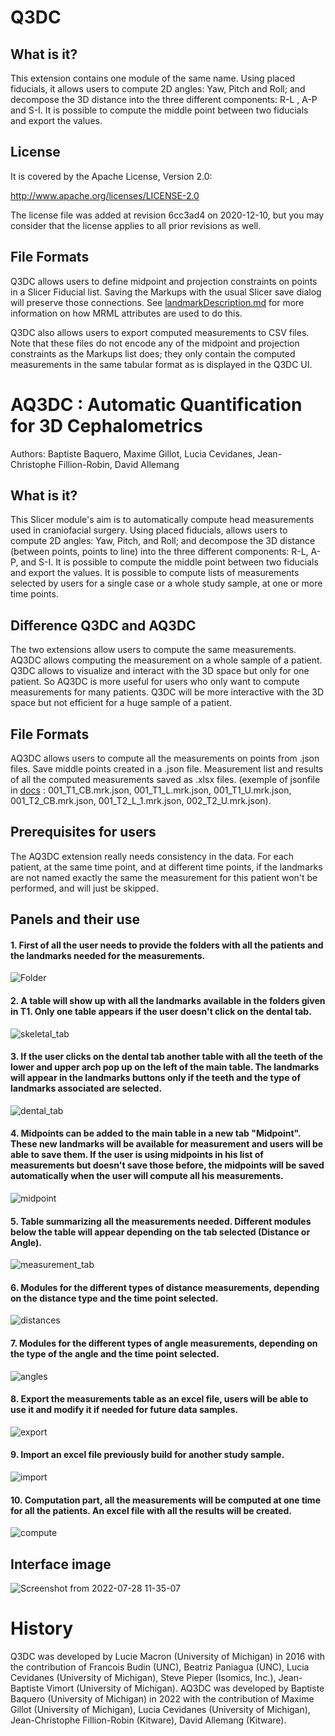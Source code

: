 # Q3DC

## What is it?

This extension contains one module of the same name. Using placed fiducials, it allows users to compute 2D angles: Yaw, Pitch and Roll; and decompose the 3D distance into the three different components: R-L , A-P and S-I. 
It is possible to compute the middle point between two fiducials and export the values. 

## License

It is covered by the Apache License, Version 2.0:

http://www.apache.org/licenses/LICENSE-2.0

The license file was added at revision 6cc3ad4 on 2020-12-10, but you may consider that the license applies to all prior revisions as well.

## File Formats

Q3DC allows users to define midpoint and projection constraints on points in a Slicer Fiducial list. Saving the Markups with the usual Slicer save dialog will preserve those connections. See [landmarkDescription.md][landmarkDescription] for more information on how MRML attributes are used to do this.

Q3DC also allows users to export computed measurements to CSV files. Note that these files do not encode any of the midpoint and projection constraints as the Markups list does; they only contain the computed measurements in the same tabular format as is displayed in the Q3DC UI.

[landmarkDescription]: ./docs/landmarkDescription.md

# AQ3DC : Automatic Quantification for 3D Cephalometrics

Authors: Baptiste Baquero, Maxime Gillot, Lucia Cevidanes, Jean-Christophe Fillion-Robin, David Allemang
	
## What is it?

This Slicer module's aim is to automatically compute head measurements used in craniofacial surgery. Using placed fiducials, allows users to compute 2D angles: Yaw, Pitch, and Roll; and decompose the 3D distance (between points, points to line) into the three different components: R-L, A-P, and S-I. It is possible to compute the middle point between two fiducials and export the values. It is possible to compute lists of measurements selected by users for a single case or a whole study sample, at one or more time points.

## Difference Q3DC and AQ3DC

The two extensions allow users to compute the same measurements. AQ3DC allows computing the measurement on a whole sample of a patient. Q3DC allows to visualize and interact with the 3D space but only for one patient. So AQ3DC is more useful for users who only want to compute measurements for many patients. Q3DC will be more interactive with the 3D space but not efficient for a huge sample of a patient.
 
## File Formats

AQ3DC allows users to compute all the measurements on points from .json files. Save middle points created in a .json file. Measurement list and results of all the computed measurements saved as .xlsx files. (exemple of jsonfile in [docs](https://github.com/baptistebaquero/Q3DCExtension/tree/add-AQ3DC-module/docs) : 001_T1_CB.mrk.json, 001_T1_L.mrk.json, 001_T1_U.mrk.json, 001_T2_CB.mrk.json, 001_T2_L_1.mrk.json, 002_T2_U.mrk.json).

## Prerequisites for users

The AQ3DC extension really needs consistency in the data. For each patient, at the same time point, and at different time points, if the landmarks are not named exactly the same the measurement for this patient won't be performed, and will just be skipped.

## Panels and their use
#### 1. First of all the user needs to provide the folders with all the patients and the landmarks needed for the measurements.
![Folder](https://user-images.githubusercontent.com/83285614/181792321-49e1f513-e42a-4b97-98b5-9bf41d2e2206.jpeg)

#### 2. A table will show up with all the landmarks available in the folders given in T1. Only one table appears if the user doesn't click on the dental tab.
![skeletal_tab](https://user-images.githubusercontent.com/83285614/181792697-1e32c5a6-cc10-494b-853c-6ec38e9d2a53.jpeg)

#### 3. If the user clicks on the dental tab another table with all the teeth of the lower and upper arch pop up on the left of the main table. The landmarks will appear in the landmarks buttons only if the teeth and the type of landmarks associated are selected. 
![dental_tab](https://user-images.githubusercontent.com/83285614/181792711-761cdfb4-d75a-40c6-b774-e377d7c58d5d.jpeg)

#### 4. Midpoints can be added to the main table in a new tab "Midpoint". These new landmarks will be available for measurement and users will be able to save them. If the user is using midpoints in his list of measurements but doesn't save those before, the midpoints will be saved automatically when the user will compute all his measurements.
![midpoint](https://user-images.githubusercontent.com/83285614/181792741-ad084417-af5f-467e-a738-a8c8b128e1a6.jpeg)

#### 5. Table summarizing all the measurements needed. Different modules below the table will appear depending on the tab selected (Distance or Angle).
![measurement_tab](https://user-images.githubusercontent.com/83285614/181792755-13a73d39-db63-4d64-87b0-609183a6e6a5.jpeg)

#### 6. Modules for the different types of distance measurements, depending on the distance type and the time point selected.
![distances](https://user-images.githubusercontent.com/83285614/181795970-d56818fc-604e-4084-80f4-27c3eaaf156e.jpeg)

#### 7. Modules for the different types of angle measurements, depending on the type of the angle and the time point selected.
![angles](https://user-images.githubusercontent.com/83285614/181796000-c653b2b4-9ac7-44ee-b6d2-339e0ee38045.jpeg)

#### 8. Export the measurements table as an excel file, users will be able to use it and modify it if needed for future data samples.
![export](https://user-images.githubusercontent.com/83285614/181792793-fb2f019c-5f0f-4eb4-a843-c711e8348bb6.jpeg)

#### 9. Import an excel file previously build for another study sample.
![import](https://user-images.githubusercontent.com/83285614/181793202-cac70075-06dd-4053-9b55-a1e795e3ef7f.jpeg)

#### 10. Computation part, all the measurements will be computed at one time for all the patients. An excel file with all the results will be created.
![compute](https://user-images.githubusercontent.com/83285614/181792824-c7593417-899e-41d3-802a-7f896aacb983.jpeg)


## Interface image

![Screenshot from 2022-07-28 11-35-07](https://user-images.githubusercontent.com/83285614/181578776-c87d8b34-7bb7-4bf8-915c-99ba6db2ea4c.png)


# History
Q3DC was developed by Lucie Macron (University of Michigan) in 2016 with the contribution of Francois Budin (UNC), Beatriz Paniagua (UNC), Lucia Cevidanes (University of Michigan), Steve Pieper (Isomics, Inc.), Jean-Baptiste Vimort (University of Michigan).
AQ3DC was developed by Baptiste Baquero (University of Michigan) in 2022 with the contribution of Maxime Gillot (University of Michigan), Lucia Cevidanes (University of Michigan), Jean-Christophe Fillion-Robin (Kitware), David Allemang (Kitware).
